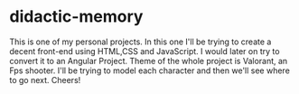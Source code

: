 # didactic-memory
This is one of my personal projects. In this one I'll be trying to create a decent front-end using HTML,CSS and JavaScript. I would later on try to convert it to an Angular Project.  Theme of the whole project is Valorant, an Fps shooter. I'll be trying to model each character and then we'll see where to go next. Cheers!
